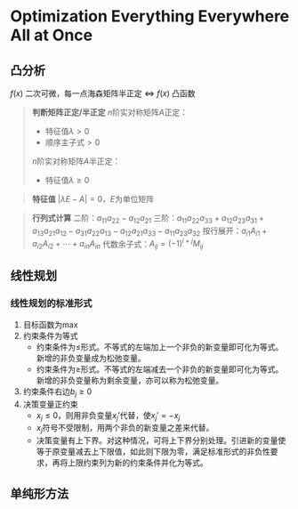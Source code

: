 # Optimization Everything Everywhere All at Once

## 凸分析

$f(x)$ 二次可微，每一点海森矩阵半正定 $\iff$ $f(x)$ 凸函数

>**判断矩阵正定/半正定**
>$n$阶实对称矩阵$A$正定：
>- 特征值$\lambda \gt 0$
>- 顺序主子式$\gt 0$
>
>$n$阶实对称矩阵$A$半正定：
>- 特征值$\lambda \ge 0$

>**特征值**
>$|\lambda E-A| = 0$，$E$为单位矩阵

>**行列式计算**
>二阶：$a_{11}a_{22}-a_{12}a_{21}$
三阶：$a_{11}a_{22}a_{33}+a_{12}a_{23}a_{31}+a_{13}a_{21}a_{12}-a_{31}a_{22}a_{13}-a_{12}a_{21}a_{33}-a_{11}a_{23}a_{32}$
按行展开：$a_{i1}A_{i1}+a_{i2}A_{i2}+\cdots+a_{in}A_{in}$
代数余子式：$A_{ij}={(-1)}^{i+j}M_{ij}$

## 线性规划

### 线性规划的标准形式
1. 目标函数为$\max$
2. 约束条件为等式
   - 约束条件为$\le$形式。不等式的左端加上一个非负的新变量即可化为等式。新增的非负变量成为松弛变量。
   - 约束条件为$\ge$形式。不等式的左端减去一个非负的新变量即可化为等式。新增的非负变量称为剩余变量，亦可以称为松弛变量。
3. 约束条件右边$b_{j}\ge0$
4. 决策变量正约束
   - $x_{j}\le 0$，则用非负变量$x_{j}'$代替，使$x_{j}'=-x_{j}$
   - $x_{j}$符号不受限制，用两个非负的新变量之差来代替。
   - 决策变量有上下界。对这种情况，可将上下界分别处理。引进新的变量使等于原变量减去上下限值，如此则下限为零，满足标准形式的非负性要求，再将上限约束列为新的约束条件并化为等式。 

## 单纯形方法


